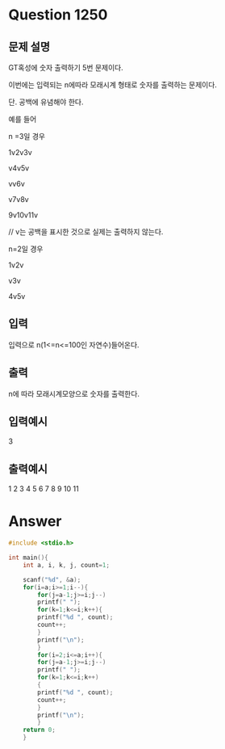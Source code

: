 Question 1250
==================
문제 설명
------------------
GT혹성에 숫자 출력하기 5번 문제이다.

이번에는 입력되는 n에따라 모래시계 형태로 숫자를 출력하는 문제이다.

단. 공백에 유념해야 한다.

예를 들어

n =3일 경우

1v2v3v

v4v5v

vv6v

v7v8v

9v10v11v

// v는 공백을 표시한 것으로 실제는 출력하지 않는다.

n=2일 경우

1v2v

v3v

4v5v

입력
------------------
입력으로 n(1<=n<=100인 자연수)들어온다.

출력
------------------
n에 따라 모래시계모양으로 숫자를 출력한다.

입력예시
------------------
3

출력예시
------------------
1 2 3
 4 5
  6
 7 8
9 10 11

Answer
==================
```cpp
#include <stdio.h>

int main(){
    int a, i, k, j, count=1;

    scanf("%d", &a);
    for(i=a;i>=1;i--){
        for(j=a-1;j>=i;j--)
        printf(" ");
        for(k=1;k<=i;k++){
        printf("%d ", count);
        count++;
        }
        printf("\n");
        }
        for(i=2;i<=a;i++){
        for(j=a-1;j>=i;j--)
        printf(" ");
        for(k=1;k<=i;k++)
        {
        printf("%d ", count);
        count++;
        }
        printf("\n");
        }
    return 0;
    }
```
